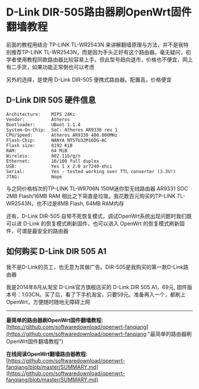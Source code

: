 ﻿D-Link DIR-505路由器刷OpenWrt固件翻墙教程
=====================================

前面的教程用结合 TP-LINK TL-WR2543N 来讲解翻墙原理与方法，并不是我特别推荐TP-LINK TL-WR2543N，而是因为手头正好有这个路由器。毫无疑问，初学者使用教程同款路由器比较容易上手。但此型号趋向退市，价格也不便宜，网上有二手货，如果功能正常倒也可以考虑

另外的选择，是使用 D-Link DIR-505 便携式路由器。配置高，价格便宜

D-Link DIR 505 硬件信息
--------

    Architecture:    MIPS 24Kc
    Vendor:          Atheros
    Bootloader:      UBoot 1.1.4
    System-On-Chip:  SoC: Atheros AR9330 rev 1
    CPU/Speed:       Atheros AR9330 400.000MHz
    Flash-Chip:      NANYA NT5TU32M16DG-AC
    Flash size:      8192 KiB
    RAM:             64 MiB
    Wireless:        802.11b/g/n
    Ethernet:        10/100 full duplex
    USB:             Yes 1 x 2.0 ar7240-ehci
    Serial:          Yes - tested working over TTL converter (3.3V!)
    JTAG:            Nope

与之同价格档次的TP-LINK TL-WR706N 150M迷你型无线路由器 AR9331 SOC 2MB Flash/16MB RAM 相比之下简直是垃圾。我花数百元购买的TP-LINK TL-WR2543N，也不过是8MB Flash, 64MB RAM内存

还有，D-Link DIR-505 自带不死恢复模式，调试OpenWrt系统出现问题时我们既可以进 D-Link 的恢复模式刷新固件，也可以进入 OpenWrt 的恢复模式刷新固件，可谓是最安全的路由器

如何购买 D-Link DIR 505 A1
--------

我不是D-Link的员工，也无意为其做广告。DIR-505是我购买的第一款D-Link路由器

我是2014年8月从淘宝 D-Link官方旗舰店买的 D-Link DIR 505 A1，69元, 固件版本号：1.03CN。买了后，看了下手机淘宝，只要59元。准备再入一个，都刷上 OpenWrt，方便随时随地无障碍上网

---

**最简单的路由器刷OpenWrt固件翻墙教程:**
[https://github.com/softwaredownload/openwrt-fanqiang](https://github.com/softwaredownload/openwrt-fanqiang "最简单的路由器刷OpenWrt固件翻墙教程")

**在线阅读OpenWrt翻墙路由器教程:**
[https://github.com/softwaredownload/openwrt-fanqiang/blob/master/SUMMARY.md](https://github.com/softwaredownload/openwrt-fanqiang/blob/master/SUMMARY.md)
